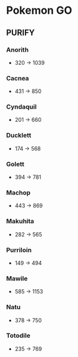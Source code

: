 # Pokemon GO
## PURIFY
### Anorith

* 320 -> 1039

### Cacnea

* 431 -> 850

### Cyndaquil

* 201 -> 660

### Ducklett

* 174 -> 568

### Golett

* 394 -> 781

### Machop

* 443 -> 869

### Makuhita

* 282 -> 565

### Purriloin

* 149 -> 494

### Mawile

* 585 -> 1153

### Natu

* 378 -> 750

### Totodile

* 235 -> 769

